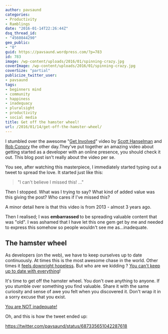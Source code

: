 ```yaml
---
author: pavsaund
categories:
- Productivity
- Ramblings
date: "2016-01-14T22:26:44Z"
dsq_thread_id:
- "4560844290"
geo_public:
- "0"
guid: https://pavsaund.wordpress.com/?p=783
id: 783
image: /wp-content/uploads/2016/01/spinning-crazy.jpg
coverImage: /wp-content/uploads/2016/01/spinning-crazy.jpg
coverSize: "partial"
publicize_twitter_user:
- pavsaund
tags:
- beginners mind
- community
- happiness
- inadequacy
- pluralsight
- productivity
- social media
title: Get off the hamster wheel!
url: /2016/01/14/get-off-the-hamster-wheel/
---
```


I stumbled over the awesome "<a href="https://www.pluralsight.com/courses/get-involved" target="_blank">Get Involved</a>" video by <a href="http://www.hanselminutes.com" target="_blank">Scott Hanselman</a> and <a href="http://rob.conery.io" target="_blank">Rob Conory</a>&nbsp;the other day.They've put together an amazing&nbsp;video about getting started as a developer with an online presence, you should check it out.&nbsp;This blog post isn't really about the video per se.

<!--more-->

You see, after watching this masterpiece, I immediately started typing out a tweet to spread the love.&nbsp;It started just like this:
<blockquote>"I can't believe I missed this! ..."</blockquote>
Then I stopped. What was I trying to say? What kind of added value was this giving the post? Who cares if I've missed this?

A minor detail here is that this video is from 2013 - almost 3 years ago.

Then I realised; I was <strong>embarrassed&nbsp;</strong>to be spreading valuable content that was "old". I was ashamed that I have let this one gem get by me and needed to express this somehow so people wouldn't see me as...inadequate.
<h2>The hamster wheel</h2>
As developers (on the web), we have to keep ourselves up to date continuously. At times this is the most awesome chase in the world. Other times it <a href="https://medium.com/@wob/the-sad-state-of-web-development-1603a861d29f#.nf0h0itrt" target="_blank">feels downright hopeless</a>. But who are we kidding ? <a href="http://blog.codinghorror.com/keeping-up-and-just-in-time-learning/" target="_blank">You can't keep up to date with everything</a>!

It's time to get off the hamster wheel. You don't owe anything to anyone. If you stumble over something you find valuable. Share it with the same curiosity and sense of awe you felt when you discovered it. Don't wrap it in a sorry excuse that you exist.

<a href="http://www.secretgeek.net/inadequate" target="_blank">You are NOT inadequate!</a>

Oh, and this is how the tweet ended up:

https://twitter.com/pavsaund/status/687335651042287618

&nbsp;

&nbsp;